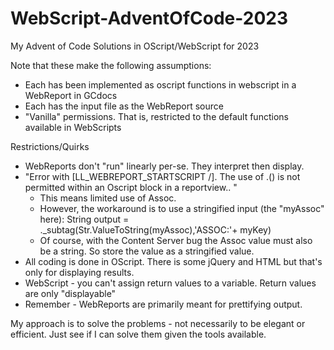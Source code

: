 # WebScript-AdventOfCode-2023
My Advent of Code Solutions in OScript/WebScript for 2023

Note that these make the following assumptions:
- Each has been implemented as oscript functions in webscript in a WebReport in GCdocs
- Each has the input file as the WebReport source
- "Vanilla" permissions. That is, restricted to the default functions available in WebScripts

Restrictions/Quirks
- WebReports don't "run" linearly per-se. They interpret then display.
- "Error with [LL_WEBREPORT_STARTSCRIPT /]. The use of .() is not permitted within an Oscript block in a reportview.. "
  - This means limited use of Assoc.
  - However, the workaround is to use a stringified input (the "myAssoc" here): String output = ._subtag(Str.ValueToString(myAssoc),'ASSOC:'+ myKey)
  - Of course, with the Content Server bug the Assoc value must also be a string. So store the value as a stringified value.
- All coding is done in OScript. There is some jQuery and HTML but that's only for displaying results.
- WebScript - you can't assign return values to a variable. Return values are only "displayable"
-   Remember - WebReports are primarily meant for prettifying output.

My approach is to solve the problems - not necessarily to be elegant or efficient. Just see if I can solve them given the tools available.
